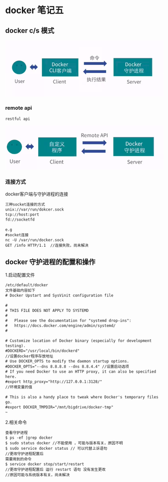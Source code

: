 # docker 笔记五

## docker c/s 模式
![image](https://github.com/linzh17/docker-learning/blob/master/FireShot%20Capture%201%20-%20%E3%80%90%E5%85%AC%E5%BC%80%E8%AF%BE%E3%80%91Docker%E5%85%A5%E5%9D%91%E6%95%99%E7%A8%8B%E3%80%9033%E9%9B%86%E3%80%91_%E5%93%94%E5%93%A9%E5%93%94%E5%93%A9%20(%E3%82%9C-%E3%82%9C)%E3%81%A4%E3%83%AD_%20-%20https___www.bilibili.com_video_av17854410_.png?raw=true)


### remote api
    restful api
![avatat](https://github.com/linzh17/docker-learning/blob/master/docker_cs_remote_api.png?raw=true)

### 连接方式

docker客户端与守护进程的连接

    三种socket连接的方式
    unix://var/run/dokcer.sock
    tcp://host:port
    fd://socketfd

    e.g
    #socket连接
    nc -U /var/run/docker.sock
    GET /info HTTP/1.1  //连接失败，尚未解决

## docker 守护进程的配置和操作
1.启动配置文件

    /etc/default/docker
    文件基础内容如下
    # Docker Upstart and SysVinit configuration file

    #
    # THIS FILE DOES NOT APPLY TO SYSTEMD
    #
    #   Please see the documentation for "systemd drop-ins":
    #   https://docs.docker.com/engine/admin/systemd/
    #

    # Customize location of Docker binary (especially for development testing).
    #DOCKERD="/usr/local/bin/dockerd"
    //设置docker程序存放地址
    # Use DOCKER_OPTS to modify the daemon startup options.
    #DOCKER_OPTS="--dns 8.8.8.8 --dns 8.8.4.4" //设置启动选项
    # If you need Docker to use an HTTP proxy, it can also be specified here.
    #export http_proxy="http://127.0.0.1:3128/"
    //环境变量的值

    # This is also a handy place to tweak where Docker's temporary files go.
    #export DOCKER_TMPDIR="/mnt/bigdrive/docker-tmp"
    ~                                                   
2.相关命令

    查看守护进程
    $ ps -ef |grep docker
    $ sudo status docker //不能使用 ，可能与版本有关，原因不明
    $ sudo service docker status // 可以代替上诉语句
    //更改守护进程配置后
    需要用到的命令
    $ service docker stop/start/restart
    //更改守护进程配置后 运行 restart 语句 没有发生更改
    //原因可能与系统版本有关，尚未解决

